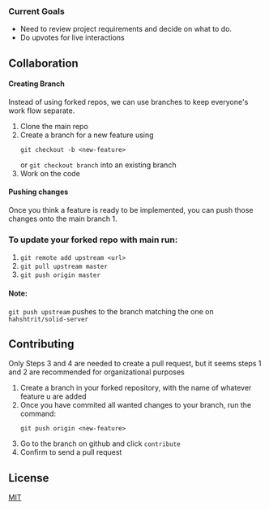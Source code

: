 ###  Current Goals
- Need to review project requirements and decide on what to do.
- Do upvotes for live interactions

## Collaboration
#### Creating Branch 
Instead of using forked repos, we can use branches to keep everyone's work flow separate.
1. Clone the main repo
2. Create a branch for a new feature using 
   ```
   git checkout -b <new-feature>
   ```
   or `git checkout branch` into an existing branch
3. Work on the code

#### Pushing changes
Once you think a feature is ready to be implemented, you can push those changes onto the main branch
1. 



### To update your forked repo with main run:
1. `git remote add upstream <url>`
2. `git pull upstream master`
3. `git push origin master`

#### Note:
`git push upstream` pushes to the branch matching the one on `hahshtrit/solid-server`

## Contributing
Only Steps 3 and 4 are needed to create a pull request, but it seems steps 1 and 2 are recommended for organizational purposes
1. Create a branch in your forked repository, with the name of whatever feature u are added 
2. Once you have commited all wanted changes to your <new-feature> branch, run the command:
   ```
   git push origin <new-feature>
   ```
3. Go to the branch on github and click `contribute`
4. Confirm to send a pull request

## License
[MIT](https://choosealicense.com/licenses/mit/)
